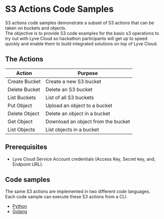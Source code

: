 # S3 Actions Code Samples
S3 actions code samples demonstrate a subset of S3 actions that can be taken on buckets and objects. \
The objective is to provide S3 code examples for the basic s3 operations to try out with Lyve Cloud so hackathon participants will get up to speed quickly and enable them to build integrated solutions on top of Lyve Cloud.

## The Actions

| Action        | Purpose                            |
|---------------|------------------------------------|
| Create Bucket | Create a new S3 bucket             |
| Delete Bucket | Delete an S3 bucket                |
| List Buckets  | List of all S3 buckets             |
| Put Object    | Upload an object to a bucket       |
| Delete Object | Delete an object in a bucket       |
| Get Object    | Download an object from the bucket |
| List Objects  | List objects in a bucket           |

## Prerequisites
* Lyve Cloud Service Account credentials (Access Key, Secret key, and, Endpoint URL).

## Code samples
The same S3 actions are implemented in two different code languages. \
Each code sample can execute these S3 actions from a CLI.
-  [Python](Python/)
-  [Golang](Golang/)